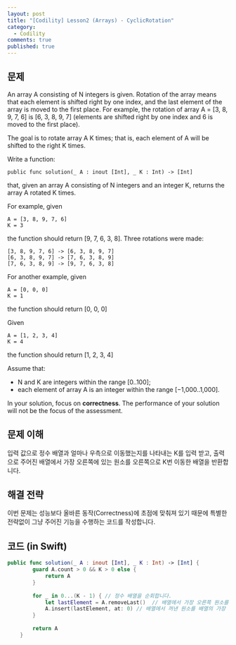 ```yaml
---
layout: post
title: "[Codility] Lesson2 (Arrays) - CyclicRotation"
category: 
  - Codility
comments: true
published: true
---
```


## 문제
An array A consisting of N integers is given. Rotation of the array means that each element is shifted right by one index, and the last element of the array is moved to the first place. For example, the rotation of array A = [3, 8, 9, 7, 6] is [6, 3, 8, 9, 7] (elements are shifted right by one index and 6 is moved to the first place).

The goal is to rotate array A K times; that is, each element of A will be shifted to the right K times.

Write a function:

`
public func solution(_ A : inout [Int], _ K : Int) -> [Int]
`

that, given an array A consisting of N integers and an integer K, returns the array A rotated K times.

For example, given


    A = [3, 8, 9, 7, 6]
    K = 3


the function should return [9, 7, 6, 3, 8]. Three rotations were made:

    [3, 8, 9, 7, 6] -> [6, 3, 8, 9, 7]
    [6, 3, 8, 9, 7] -> [7, 6, 3, 8, 9]
    [7, 6, 3, 8, 9] -> [9, 7, 6, 3, 8]
    
For another example, given

    A = [0, 0, 0]
    K = 1
    
the function should return [0, 0, 0]

Given

    A = [1, 2, 3, 4]
    K = 4
    
the function should return [1, 2, 3, 4]

Assume that:

- N and K are integers within the range [0..100];
- each element of array A is an integer within the range [−1,000..1,000].

In your solution, focus on **correctness**. The performance of your solution will not be the focus of the assessment.


## 문제 이해
입력 값으로 정수 배열과 얼마나 우측으로 이동했는지를 나타내는 K를 입력 받고, 출력으로 주어진 배열에서 가장 오른쪽에 있는 원소를 오른쪽으로 K번 이동한 배열을 반환합니다.

## 해결 전략
이번 문제는 성능보다 올바른 동작(Correctness)에 초점에 맞춰져 있기 때문에 특별한 전략없이 그냥 주어진 기능을 수행하는 코드를 작성합니다.

## 코드 (in Swift)

```swift
public func solution(_ A : inout [Int], _ K : Int) -> [Int] {
        guard A.count > 0 && K > 0 else {
            return A
        }
     
        for _ in 0...(K - 1) { // 정수 배열을 순회합니다.
            let lastElement = A.removeLast()  // 배열에서 가장 오른쪽 원소를 꺼내고 배열에서는 제거합니다.
            A.insert(lastElement, at: 0) // 배열에서 꺼낸 원소를 배열의 가장 처음에 삽입합니다. 이 과정을 K번 반복합니다.
        }
     
        return A
    }
```